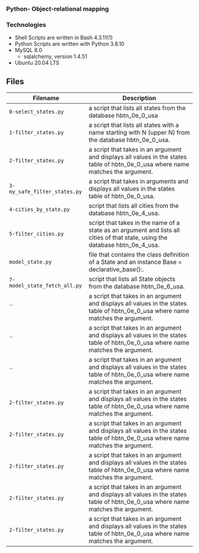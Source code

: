 ### 
### Python-  Object-relational mapping


### Technologies

- Shell Scripts are written in Bash 4.3.11(1)
-  Python Scripts are written with Python 3.8.10
- MySQL 8.0
  - sqlalchemy, version 1.4.51
- Ubuntu 20.04 LTS
   

## Files
| Filename | Description |
| -------- | ----------- |
| `0-select_states.py` | a script that lists all states from the database hbtn_0e_0_usa |
| `1-filter_states.py` |   a script that lists all states with a name starting with N (upper N) from the database hbtn_0e_0_usa. |
| `2-filter_states.py` | a script that takes in an argument and displays all values in the states table of hbtn_0e_0_usa where name matches the argument. |
| `3-my_safe_filter_states.py` | a script that takes in arguments and displays all values in the states table of hbtn_0e_0_usa. |
| `4-cities_by_state.py` | script that lists all cities from the database hbtn_0e_4_usa. |
| `5-filter_cities.py` | script that takes in the name of a state as an argument and lists all cities of that state, using the database hbtn_0e_4_usa. |
| `model_state.py` | file that contains the class definition of a State and an instance Base = declarative_base():. |
| `7-model_state_fetch_all.py` | script that lists all State objects from the database hbtn_0e_6_usa. |
| `` | a script that takes in an argument and displays all values in the states table of hbtn_0e_0_usa where name matches the argument. |
| `` | a script that takes in an argument and displays all values in the states table of hbtn_0e_0_usa where name matches the argument. |
| `` | a script that takes in an argument and displays all values in the states table of hbtn_0e_0_usa where name matches the argument. |
| `2-filter_states.py` | a script that takes in an argument and displays all values in the states table of hbtn_0e_0_usa where name matches the argument. |
| `2-filter_states.py` | a script that takes in an argument and displays all values in the states table of hbtn_0e_0_usa where name matches the argument. |
| `2-filter_states.py` | a script that takes in an argument and displays all values in the states table of hbtn_0e_0_usa where name matches the argument. |
| `2-filter_states.py` | a script that takes in an argument and displays all values in the states table of hbtn_0e_0_usa where name matches the argument. |
| `2-filter_states.py` | a script that takes in an argument and displays all values in the states table of hbtn_0e_0_usa where name matches the argument. |